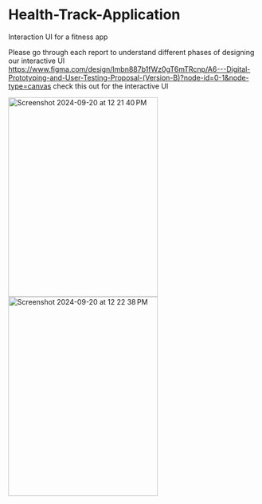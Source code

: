 # Health-Track-Application
Interaction UI for a fitness app

Please go through each report to understand different phases of designing our interactive UI
https://www.figma.com/design/Imbn887b1fWz0gT6mTRcnp/A6---Digital-Prototyping-and-User-Testing-Proposal-(Version-B)?node-id=0-1&node-type=canvas
check this out for the interactive UI


<img width="300" height="400" alt="Screenshot 2024-09-20 at 12 21 40 PM" src="https://github.com/user-attachments/assets/8376628a-f57c-4687-a849-30fe55842f99">
<img width="300" height = "400" alt="Screenshot 2024-09-20 at 12 22 38 PM" src="https://github.com/user-attachments/assets/b5c6ed83-b2a5-4efa-a983-1b837b9918ad">


